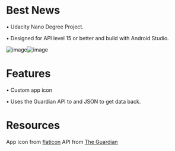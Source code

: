 # Best News

• Udacity Nano Degree Project. 

• Designed for API level 15 or better and build with Android Studio.


![image](https://github.com/erandx/BestNewsApp/blob/master/Screenshot_1.png)![image](https://github.com/erandx/BestNewsApp/blob/master/Screenshot_2.png)

# Features

• Custom app icon

• Uses the Guardian API to and JSON to get data back. 

# Resources
App icon from [flaticon](https://www.flaticon.com)
API from [The Guardian](https://www.theguardian.com/us)

